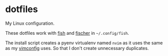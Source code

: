 # dotfiles

My Linux configuration.

These dotfiles work with [fish](https://fishshell.com/) and [fischer](https://github.com/jorgebucaran/fisher) in `~/.config/fish`. 

The install script creates a pyenv virtualenv named `nvim` as it uses the same as my [vimconfig](https://github.com/Nachtalb/vimconfig) uses. So that I don't create unnecessary duplicates. 
